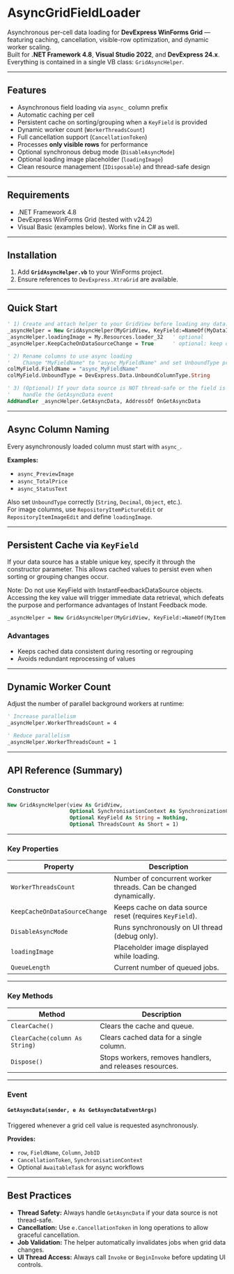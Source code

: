 # AsyncGridFieldLoader

Asynchronous per-cell data loading for **DevExpress WinForms Grid** — featuring caching, cancellation, visible-row optimization, and dynamic worker scaling.  
Built for **.NET Framework 4.8**, **Visual Studio 2022**, and **DevExpress 24.x**.  
Everything is contained in a single VB class: `GridAsyncHelper`.

---

## Features

- Asynchronous field loading via `async_` column prefix  
- Automatic caching per cell  
- Persistent cache on sorting/grouping when a `KeyField` is provided  
- Dynamic worker count (`WorkerThreadsCount`)  
- Full cancellation support (`CancellationToken`)  
- Processes **only visible rows** for performance  
- Optional synchronous debug mode (`DisableAsyncMode`)  
- Optional loading image placeholder (`loadingImage`)  
- Clean resource management (`IDisposable`) and thread-safe design

---

## Requirements

- .NET Framework 4.8  
- DevExpress WinForms Grid (tested with v24.2)  
- Visual Basic (examples below). Works fine in C# as well.

---

## Installation

1. Add **`GridAsyncHelper.vb`** to your WinForms project.  
2. Ensure references to `DevExpress.XtraGrid` are available.

---

## Quick Start

```vb
' 1) Create and attach helper to your GridView before loading any data.
_asyncHelper = New GridAsyncHelper(MyGridView, KeyField:=NameOf(MyDataItem.ID), ThreadsCount:=1)
_asyncHelper.loadingImage = My.Resources.loader_32   ' optional
_asyncHelper.KeepCacheOnDataSourceChange = True      ' optional: keep cache on data source reset

' 2) Rename columns to use async loading
'    Change "MyFieldName" to "async_MyFieldName" and set UnboundType properly
colMyField.FieldName = "async_MyFieldName"
colMyField.UnboundType = DevExpress.Data.UnboundColumnType.String

' 3) (Optional) If your data source is NOT thread-safe or the field is unbound,
'    handle the GetAsyncData event
AddHandler _asyncHelper.GetAsyncData, AddressOf OnGetAsyncData
```

---

## Async Column Naming

Every asynchronously loaded column must start with `async_`.

**Examples:**
- `async_PreviewImage`
- `async_TotalPrice`
- `async_StatusText`

Also set `UnboundType` correctly (`String`, `Decimal`, `Object`, etc.).  
For image columns, use `RepositoryItemPictureEdit` or `RepositoryItemImageEdit` and define `loadingImage`.

---

## Persistent Cache via `KeyField`

If your data source has a stable unique key, specify it through the constructor parameter.
This allows cached values to persist even when sorting or grouping changes occur.

Note: Do not use KeyField with InstantFeedbackDataSource objects.
Accessing the key value will trigger immediate data retrieval, which defeats the purpose and performance advantages of Instant Feedback mode.

```vb
_asyncHelper = New GridAsyncHelper(MyGridView, KeyField:=NameOf(MyItem.ID))
```

### Advantages
- Keeps cached data consistent during resorting or regrouping  
- Avoids redundant reprocessing of values

---

## Dynamic Worker Count

Adjust the number of parallel background workers at runtime:

```vb
' Increase parallelism
_asyncHelper.WorkerThreadsCount = 4

' Reduce parallelism
_asyncHelper.WorkerThreadsCount = 1
```

---

## API Reference (Summary)

### Constructor
```vb
New GridAsyncHelper(view As GridView,
                    Optional SynchronisationContext As SynchronizationContext = Nothing,
                    Optional KeyField As String = Nothing,
                    Optional ThreadsCount As Short = 1)
```

---

### Key Properties

| Property | Description |
|-----------|--------------|
| `WorkerThreadsCount` | Number of concurrent worker threads. Can be changed dynamically. |
| `KeepCacheOnDataSourceChange` | Keeps cache on data source reset (requires `KeyField`). |
| `DisableAsyncMode` | Runs synchronously on UI thread (debug only). |
| `loadingImage` | Placeholder image displayed while loading. |
| `QueueLength` | Current number of queued jobs. |

---

### Key Methods

| Method | Description |
|---------|--------------|
| `ClearCache()` | Clears the cache and queue. |
| `ClearCache(column As String)` | Clears cached data for a single column. |
| `Dispose()` | Stops workers, removes handlers, and releases resources. |

---

### Event

#### `GetAsyncData(sender, e As GetAsyncDataEventArgs)`

Triggered whenever a grid cell value is requested asynchronously.

**Provides:**
- `row`, `FieldName`, `Column`, `JobID`  
- `CancellationToken`, `SynchronisationContext`  
- Optional `AwaitableTask` for async workflows

---

## Best Practices

- **Thread Safety:** Always handle `GetAsyncData` if your data source is not thread-safe.   
- **Cancellation:** Use `e.CancellationToken` in long operations to allow graceful cancellation.  
- **Job Validation:** The helper automatically invalidates jobs when grid data changes.  
- **UI Thread Access:** Always call `Invoke` or `BeginInvoke` before updating UI controls.
